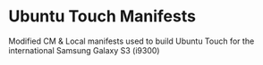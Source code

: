 Ubuntu Touch Manifests
======================

Modified CM &amp; Local manifests used to build Ubuntu Touch for the international Samsung Galaxy S3 (i9300)
